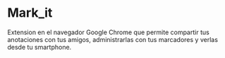 # Mark_it
Extension en el navegador Google Chrome que permite compartir tus anotaciones con tus amigos, administrarlas con tus marcadores y verlas desde tu smartphone.
